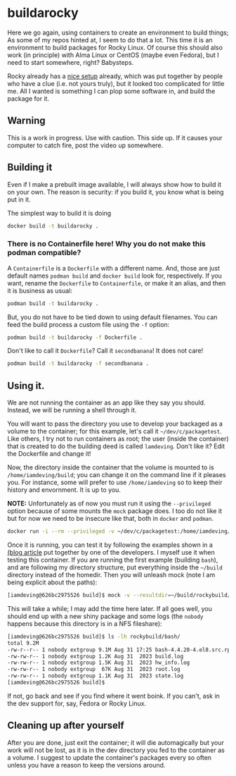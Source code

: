 # buildarocky

Here we go again, using containers to create an environment to build things;
As some of my repos hinted at, I seem to do that a lot.
This time it is an environment to build packages for Rocky Linux.
Of course this should also work (in principle) with Alma Linux or CentOS
(maybe even Fedora), but I need to start somewhere, right?
Babysteps.

Rocky already has a 
[nice setup](https://github.com/rocky-linux/devtools) already, 
which was put together by people who have a clue (i.e. not yours truly),
but it looked too complicated for little me. All I wanted is something
I can plop some software in, and build the package for it.

## Warning

This is a work in progress. Use with caution. This side up. If it
causes your computer to catch fire, post the video up somewhere.

## Building it

Even if I make a prebuilt image available, I will always show how to build
it on your own. The reason is security: if you build it, you know what is
being put in it.

The simplest way to build it is doing
```bash
docker build -t buildarocky .
```


### There is no Containerfile here! Why you do not make this podman compatible?

A `Containerfile` is a `Dockerfile` with a different name. And, those are
just default names `podman build` and `docker build` look for, respectively.
If you want, rename the `Dockerfile` to `Containerfile`, or make it an alias,
and then it is business as usual:

```bash
podman build -t buildarocky .
```

But, you do not have to be tied down to using default filenames. You can
feed the build process a custom file using the `-f` option:

```bash
podman build -t buildarocky -f Dockerfile .
```

Don't like to call it `Dockerfile`? Call it `secondbanana`! It does not care!

```bash
podman build -t buildarocky -f secondbanana .
```

## Using it.

We are not running the container as an app like they say you should.
Instead, we will be running a shell through it.

You will want to pass the directory you use to develop your backaged as a 
volume to the container; for this example, let's call it `~/dev/c/packagetest`.
Like others, I try not to run containers as root; the user (inside the 
container) that is created to do the building deed is called `lamdeving`.
Don't like it? Edit the Dockerfile and change it!

Now, the directory inside the container that the volume is mounted to is
`/home/iamdeving/build`; you can change it on the command line if 
it pleases you. For instance, some will prefer to use `/home/iamdeving` so 
to keep their history and envornment. It is up to you.

**NOTE:** Unfortunately as of now you must run it using the `--privileged`
option because of some mounts the `mock` package does. 
I too do not like it but for now we need to be insecure like that, both in
`docker` and `podman`.

```bash
docker run -i --rm --privileged -v ~/dev/c/packagetest:/home/iamdeving/build -e EXTGID=$(id -g) -t buildarocky bash
```

Once it is running, you can test it by following the examples shown in 
a [(blog article](https://csrc.nist.gov/pubs/ir/8481/ipdr) put together
by one of the developers. I myself use it when testing this container.
If you are running the first example (building `bash`), and are following
my directory structure, put everything inside the `~/build` directory instead
of the homedir. Then you will unleash mock (note I am being explicit about the
paths):

```bash
[iamdeving@626bc2975526 build]$ mock -v --resultdir=~/build/rockybuild/bash   --buildsrpm --spec=~/build/rockysrc/bash/SPECS/bash.spec  --sources=~/build/rockysrc/bash/SOURCES/
``` 

This will take a while; I may add the time here later.
If all goes well, you should end up with a new shiny package and some logs
(the `nobody` happens because this directory is in a NFS fileshare):


```bash
[iamdeving@626bc2975526 build]$ ls -lh rockybuild/bash/                    
total 9.2M                                                                      
-rw-r--r-- 1 nobody extgroup 9.1M Aug 31 17:25 bash-4.4.20-4.el8.src.rpm    
-rw-rw-r-- 1 nobody extgroup 1.2K Aug 31  2023 build.log                   
-rw-rw-r-- 1 nobody extgroup 1.5K Aug 31  2023 hw_info.log                 
-rw-rw-r-- 1 nobody extgroup  67K Aug 31  2023 root.log                     
-rw-rw-r-- 1 nobody extgroup 1.1K Aug 31  2023 state.log                    
[iamdeving@626bc2975526 build]$
```

If not, go back and see if you find where it went boink. If you can't, ask
in the dev support for, say, Fedora or Rocky Linux.

## Cleaning up after yourself

After you are done, just exit the container; it will die automagically but
your work will not be lost, as it is in the dev directory you fed to the
container as a volume.
I suggest to update the container's packages every so often unless you have
a reason to keep the versions around.
